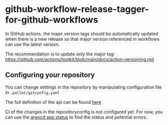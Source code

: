 # github-workflow-release-tagger-for-github-workflows

In GitHub actions, the major version tags should be automatically updated when
there is a new release so that major version referenced in workflows can use
the latest version.

The recommendation is to update only the major tag:
https://github.com/actions/toolkit/blob/main/docs/action-versioning.md


## Configuring your repository

You can change settings in the repository by manipulating configuration file in
`.pallet/gitconfig.yaml`

The full definition of the api can be found [here][gitconfig-api-ref]

CI of the changes in the repositoryconfig is not configured yet. For now, you
can use the [argocd app status][argocd-app-ref] to find the status and
potential errors.


[gitconfig-api-ref]: https://github.com/coopnorge/cloud-platform-apis/blob/main/cloud-platform-apis/templates/repositoryconfig.github.coop.no/definition.yaml
[argocd-app-ref]:  https://argocd.internal.coop/applications?search=pallet-github-workflow-release-tagger-for-github-workflows&showFavorites=false&proj=&sync=&autoSync=&health=&namespace=&cluster=&labels=
